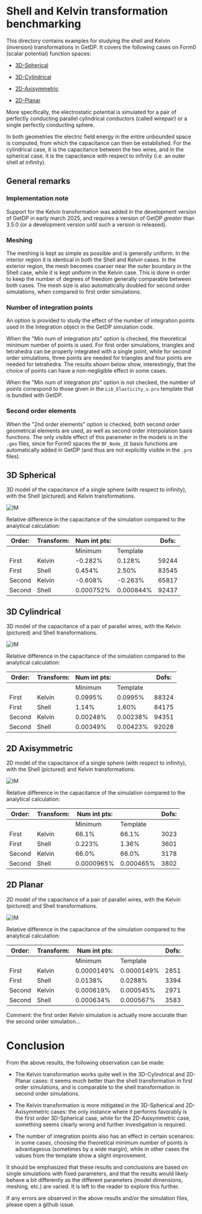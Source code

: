 # Shell and Kelvin transformation benchmarking

This directory contains examples for studying the shell and Kelvin (inversion) transformations in GetDP. It covers the following cases on Form0 (scalar potential) function spaces:

* [3D-Spherical](#3dsperical)

* [3D-Cylindrical](#3dcylindrical)

* [2D-Axisymmetric](#2daxisymmetric)

* [2D-Planar](#2dplanar)

More specifically, the electrostatic potential is simulated for a pair of perfectly conducting parallel cylindrical conductors (called wirepair) or a single perfectly conducting sphere. 

In both geometries the electric field energy in the entire unbounded space is computed, from which the capacitance can then be established. For the cylindrical case, it is the capacitance between the two wires, and in the spherical case, it is the capacitance with respect to infinity (i.e. an outer shell at infinity).



## General remarks

### Implementation note

Support for the Kelvin transformation was added in the development version of GetDP in early march 2025, and requires a version of GetDP _greater_ than 3.5.0 (or a development version until such a version is released).

### Meshing

The meshing is kept as simple as possible and is generally uniform. In the interior region it is identical in both the Shell and Kelvin cases. In the exterior region, the mesh becomes coarser near the outer boundary in the Shell case, while it is kept uniform in the Kelvin case. This is done in order to keep the number of degrees of freedom generally comparable between both cases. The mesh size is also automatically doubled for second order simulations, when compared to first order simulations.

### Number of integration points

An option is provided to study the effect of the number of integration points used in the Integration object in the GetDP simulation code. 

When the "Min num of integration pts" option is checked, the theoretical minimum number of points is used. For first order simulations, triangles and tetrahedra can be properly integrated with a single point, while for second order simulations, three points are needed for triangles and four points are needed for tetrahedra. The results shown below show, interestingly, that the choice of points can have a non-negligible effect in some cases.
 
When the "Min num of integration pts" option is not checked, the number of points correspond to those given in the `Lib_Elasticity_u.pro` template that is bundled with GetDP.

### Second order elements

When the "2nd order elements" option is checked, both second order geometrical elements are used, as well as second order interpolation basis functions. The only visible effect of this parameter in the models is in the `.geo` files, since for Form0 spaces the `BF_Node_2E` basis functions are automatically added in GetDP (and thus are not explicitly visible in the `.pro` files).



<a id="3dsperical"></a>
## 3D Spherical

3D model of the capacitance of a single sphere (with respect to infinity), with the Shell (pictured) and Kelvin transformations. 

![IM](img/3Dspherical.jpg)

Relative difference in the capacitance of the simulation compared to the analytical calculation:

| Order:	| Transform:	| Num int pts:	| 			| Dofs:	|
| ---- | ---- | ---- | ---- | ---- |
|			|  				| Minimum		| Template	| 		|
| First		| Kelvin		| -0.282%		| 0.128%	| 59244	|
| First		| Shell			| 0.454%		| 2.50%		| 83545	|
| Second	| Kelvin		| -0.608%		| -0.263%	| 65817	|
| Second	| Shell			| 0.000752%		| 0.000844%	| 92437	|


<a id="3dcylindrical"></a>
## 3D Cylindrical

3D model of the capacitance of a pair of parallel wires, with the Kelvin (pictured) and Shell transformations.

![IM](img/3Dcylindrical.jpg)

Relative difference in the capacitance of the simulation compared to the analytical calculation:

| Order:	| Transform:	| Num int pts:	| 			| Dofs:	|
| ---- | ---- | ---- | ---- | ---- |
|			|  				| Minimum		| Template	| 		|
| First		| Kelvin		| 0.0995%		| 0.0995%	| 88324	|
| First		| Shell			| 1.14%			| 1.60%		| 84175	|
| Second	| Kelvin		| 0.00248%		| 0.00238%	| 94351	|
| Second	| Shell			| 0.00349%		| 0.00423%	| 92028	|




<a id="2daxisymmetric"></a>
## 2D Axisymmetric

2D model of the capacitance of a single sphere (with respect to infinity), with the Shell (pictured) and Kelvin transformations.

![IM](img/2daxisymmetric.jpg)

Relative difference in the capacitance of the simulation compared to the analytical calculation:

| Order:	| Transform:	| Num int pts:	| 			| Dofs:	|
| ---- | ---- | ---- | ---- | ---- |
|			|  				| Minimum		| Template	| 		|
| First		| Kelvin		| 66.1%			| 66.1%		| 3023	|
| First		| Shell			| 0.223%		| 1.36%		| 3601	|
| Second	| Kelvin		| 66.0%			| 66.0%		| 3178	|
| Second	| Shell			| 0.0000965%	| 0.000465%	| 3802	|



<a id="2dplanar"></a>
## 2D Planar

2D model of the capacitance of a pair of parallel wires, with the Kelvin (pictured) and Shell transformations.

![IM](img/2dplanar.jpg)

Relative difference in the capacitance of the simulation compared to the analytical calculation: 

| Order:	| Transform:	| Num int pts:	| 			| Dofs:	|
| ---- | ---- | ---- | ---- | ---- |
|			|  				| Minimum		| Template	| 		|
| First		| Kelvin		| 0.0000149%	| 0.0000149%| 2851	|
| First		| Shell			| 0.0138%		| 0.0288%	| 3394	|
| Second	| Kelvin		| 0.000619%		| 0.000545%	| 2971	|
| Second	| Shell			| 0.000634%		| 0.000567%	| 3583	|

Comment: the first order Kelvin simulation is actually more accurate than the second order simulation...



# Conclusion

From the above results, the following observation can be made:

* The Kelvin transformation works quite well in the 3D-Cylindrical and 2D-Planar cases: it seems much better than the shell transformation in first order simulations, and is comparable to the shell transformation in second order simulations.

* The Kelvin transformation is more mitigated in the 3D-Spherical and 2D-Axisymmetric cases: the only instance where it performs favorably is the first order 3D-Spherical case, while for the 2D-Axisymmetric case, something seems clearly wrong and further investigation is required.

* The number of integration points also has an effect in certain scenarios: in some cases, choosing the theoretical minimum number of points is advantageous (sometimes by a wide margin), while in other cases the values from the template show a slight improvement.

It should be emphasized that these results and conclusions are based on single simulations with fixed parameters, and that the results would likely behave a bit differently as the different parameters (model dimensions, meshing, etc.) are varied. It is left to the reader to explore this further.

If any errors are observed in the above results and/or the simulation files, please open a github issue.
